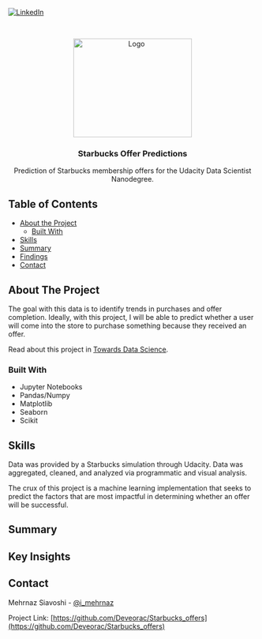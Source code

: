 
[![LinkedIn][linkedin-shield]][linkedin-url]



<!-- PROJECT LOGO -->
<br />
<p align="center">
  <a href="https://github.com/Deveorac/Starbucks_offers">
    <img src="https://p0.pikist.com/photos/118/783/mobile-smartphone-technology-coffee.jpg" alt="Logo" width="240" height="200">
  </a>

  <h3 align="center">Starbucks Offer Predictions</h3>

  <p align="center">
     Prediction of Starbucks membership offers for the Udacity Data Scientist Nanodegree.
  </p>
</p>



<!-- TABLE OF CONTENTS -->
## Table of Contents

* [About the Project](#about-the-project)
  * [Built With](#built-with)
* [Skills](#skills)
* [Summary](#summary)
* [Findings](#findings)
* [Contact](#contact)


<!-- ABOUT THE PROJECT -->
## About The Project

The goal with this data is to identify trends in purchases and offer completion. Ideally, with this project, I will be able to predict whether a user will come into the store to purchase something because they received an offer.  

Read about this project in [Towards Data Science](https://towardsdatascience.com/to-offer-or-not-to-offer-a-starbucks-machine-learning-project-c21bf9c398bc). 
### Built With

* Jupyter Notebooks
* Pandas/Numpy
* Matplotlib
* Seaborn
* Scikit


<!-- SKILLS -->
## Skills

Data was provided by a Starbucks simulation through Udacity. Data was aggregated, cleaned, and analyzed via programmatic and visual analysis. 

The crux of this project is a machine learning implementation that seeks to predict the factors that are most impactful in determining whether an offer will be successful. 

<!-- SUMMARY -->
## Summary



<!-- FINDINGS -->
## Key Insights



<!-- CONTACT -->
## Contact

Mehrnaz Siavoshi - [@i_mehrnaz](https://twitter.com/i_mehrnaz)

Project Link: [https://github.com/Deveorac/Starbucks_offers](https://github.com/Deveorac/Starbucks_offers)








<!-- MARKDOWN LINKS & IMAGES -->
<!-- https://www.markdownguide.org/basic-syntax/#reference-style-links -->
[contributors-shield]: https://img.shields.io/github/contributors/othneildrew/Best-README-Template.svg?style=flat-square
[contributors-url]: https://github.com/othneildrew/Best-README-Template/graphs/contributors
[forks-shield]: https://img.shields.io/github/forks/othneildrew/Best-README-Template.svg?style=flat-square
[forks-url]: https://github.com/othneildrew/Best-README-Template/network/members
[stars-shield]: https://img.shields.io/github/stars/othneildrew/Best-README-Template.svg?style=flat-square
[stars-url]: https://github.com/othneildrew/Best-README-Template/stargazers
[issues-shield]: https://img.shields.io/github/issues/othneildrew/Best-README-Template.svg?style=flat-square
[issues-url]: https://github.com/othneildrew/Best-README-Template/issues
[license-shield]: https://img.shields.io/github/license/othneildrew/Best-README-Template.svg?style=flat-square
[license-url]: https://github.com/othneildrew/Best-README-Template/blob/master/LICENSE.txt
[linkedin-shield]: https://img.shields.io/badge/-LinkedIn-black.svg?style=flat-square&logo=linkedin&colorB=555
[linkedin-url]: https://www.linkedin.com/in/mehrnazsiavoshi/
[product-screenshot]: images/screenshot.png
